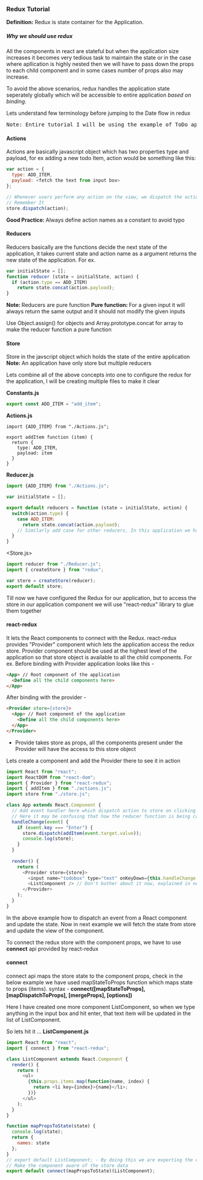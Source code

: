 ### Redux Tutorial

<b>Definition:</b> Redux is state container for the Application. 
##### Why we should use redux
All the components in react are stateful but when the application size increases it becomes very tedious task to maintain the state or in the case where apllication is highly nested then we will have to pass down the props to each child component and in some cases number of props also may increase.

To avoid the above scenarios, redux handles the application state seperately globally which will be accessible to entire application <i>based on binding</i>.


Lets understand few terminology before jumping to the Date flow in redux

<pre>Note: Entire tutorial I will be using the example of ToDo app in react/redux. At the end will combined all the concepts into a single example</pre>


#### Actions
Actions are basically javascript object which has two properties type and payload, for ex adding a new todo Item, action would be something like this:

```javascript
var action = {
  type: ADD_ITEM,
  payload: <fetch the text from input box>
};

// Whenever users perform any action on the view, we dispatch the action to the store.
// Remember It
store.dispatch(action);
```

<b>Good Practice: </b> Always define action names as a constant to avoid typo

#### Reducers
Reducers basically are the functions decide the next state of the application, it takes current state and action name as a argument returns the new state of the application.
For ex.
```javascript
var initialState = [];
function reducer (state = initialState, action) {
  if (action.type == ADD_ITEM)
    return state.concat(action.payload);
}
```
<b>Note: </b> Reducers are pure function
<b>Pure function: </b> For a given input it will always return the same output and it should not modify the given inputs

Use Object.assign() for objects and Array.prototype.concat for array to make the reducer function a pure function


#### Store
Store in the javscript object which holds the state of the entire application
<b>Note: </b> An application have only store but multiple reducers

Lets combine all of the above concepts into one to configure the redux for the application, I will be creating multiple files to make it clear

<b>Constants.js</b>
```javascript
export const ADD_ITEM = "add_item";  
```

<b>Actions.js</b>
```javascript>
import {ADD_ITEM} from "./Actions.js";

export addItem function (item) {
  return {
    type: ADD_ITEM,
    payload: item
  }
}
```

<b>Reducer.js</b>
```javascript
import {ADD_ITEM} from "./Actions.js";

var initialState = [];

export default reducers = function (state = initialState, action) {
  switch(action.type) {
    case ADD_ITEM:
      return state.concat(action.payload);
    // Similarly add case for other reducers, In this application we have only one action add item from input box to the list
  }
}
```

<Store.js>
```javascript
import reducer from "./Reducer.js";
import { createStore } from "redux";

var store = createStore(reducer);
export default store;
```

Till now we have configured the Redux for our application, but to access the store in our application component we will use "react-redux" library to glue them together

#### react-redux
It lets the React components to connect with the Redux. react-redux provides "Provider" component which lets the application access the redux store. Provider component should be used at the highest level of the application so that store object is available to all the child components. For ex.
Before binding with Provider application looks like this - 
```html
<App> // Root component of the application
  <Define all the child components here>
</App>
```

After binding with the provider -
```html
<Provider store={store}>
  <App> // Root component of the application
    <Define all the child components here>
  </App>
</Provider>
```
- Provide takes store as props, all the components present under the Provider will have the access to this store object

Lets create a component and add the Provider there to see it in action
```javascript
import React from "react";
import ReactDOM from "react-dom";
import { Provider } from "react-redux";
import { addItem } from "./actions.js";
import store from "./store.js";

class App extends React.Component {
  // Add event handler here which dispatch action to store on clicking the enter key on input box, and it will update the state in the reducer function
  // Here it may be confusing that how the reducer function is being called by executing store.dispatch, to answe this check Store.js there while creating the store we are passing the reducer function -> (Line no 90)
  handleChange(event) {
    if (event.key === "Enter") {
      store.dispatch(addItem(event.target.value));
      console.log(store);
    }
  }
    
  render() {
    return (
      <Provider store={store}>
        <input name="todobox" type="text" onKeyDown={this.handleChange.bind(this)} />
        <ListComponent /> // Don't bother about it now, explained in next example
      </Provider>
    );
  }
}
```

In the above example how to dispatch an event from a React component and update the state.
Now in next example we will fetch the state from store and update the view of the component. 

To connect the redux store with the component props, we have to use <b>connect</b> api provided by react-redux
#### connect
connect api maps the store state to the component props, check in the below example we have used mapStateToProps function which maps state to props (items).
syntax - <b>connect([mapStateToProps], [mapDispatchToProps], [mergeProps], [options])</b>

Here I have created one more component ListComponent, so when we type anything in the input box and hit enter, that text item will be updated in the list of ListComponent.

So lets hit it ...
<b>ListComponent.js</b>
```javascript
import React from "react";
import { connect } from "react-redux";

class ListComponent extends React.Component {
  render() {
    return (
      <ul>
        {this.props.items.map(function(name, index) {
          return <li key={index}>{name}</li>;
        })}
      </ul>
    );
  }
}

function mapPropsToState(state) {
  console.log(state);
  return {
    names: state
  };
}
// export default ListComponent; - By doing this we are exporting the dumb component here which does not have any idea about the store data
// Make the component aware of the store data
export default connect(mapPropsToState)(ListComponent);
```
